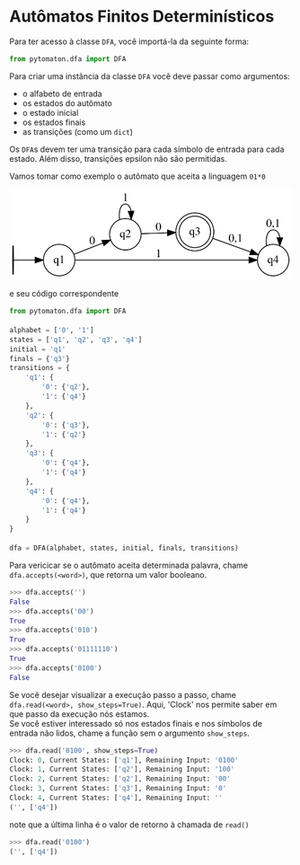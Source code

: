 # Autômatos Finitos Determinísticos

Para ter acesso à classe `DFA`, você importá-la da seguinte forma:
```python
from pytomaton.dfa import DFA
```
Para criar uma instância da classe `DFA` você deve passar como argumentos:
- o alfabeto de entrada
- os estados do autômato
- o estado inicial
- os estados finais
- as transições (como um `dict`)

Os `DFA`s devem ter uma transição para cada símbolo de entrada para cada estado. Além disso, transições epsilon não são permitidas.

Vamos tomar como exemplo o autômato que aceita a linguagem `01*0`

![DFA Graph](../../../dot/dfa.svg)

e seu código correspondente

```python
from pytomaton.dfa import DFA

alphabet = ['0', '1']
states = ['q1', 'q2', 'q3', 'q4']
initial = 'q1'
finals = {'q3'}
transitions = {
    'q1': {
        '0': {'q2'},
        '1': {'q4'}
    },
    'q2': {
        '0': {'q3'},
        '1': {'q2'}
    },
    'q3': {
        '0': {'q4'},
        '1': {'q4'}
    },
    'q4': {
        '0': {'q4'},
        '1': {'q4'}
    }
}

dfa = DFA(alphabet, states, initial, finals, transitions)
```

Para vericicar se o autômato aceita determinada palavra, chame `dfa.accepts(<word>)`, que
retorna um valor booleano.

```python
>>> dfa.accepts('')
False
>>> dfa.accepts('00')
True
>>> dfa.accepts('010')
True 
>>> dfa.accepts('01111110')
True
>>> dfa.accepts('0100')
False
```

Se você desejar visualizar a execução passo a passo, chame `dfa.read(<word>, show_steps=True)`. Aqui, 
'Clock' nos permite saber em que passo da execução nós estamos.<br>
Se você estiver interessado só nos estados finais e nos símbolos de entrada não lidos, chame a função sem o argumento `show_steps`.

```python
>>> dfa.read('0100', show_steps=True)
Clock: 0, Current States: ['q1'], Remaining Input: '0100'
Clock: 1, Current States: ['q2'], Remaining Input: '100'
Clock: 2, Current States: ['q2'], Remaining Input: '00'
Clock: 3, Current States: ['q3'], Remaining Input: '0'
Clock: 4, Current States: ['q4'], Remaining Input: ''
('', ['q4'])
```

note que a última linha é o valor de retorno à chamada de `read()`

```python
>>> dfa.read('0100')
('', ['q4'])
```
